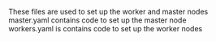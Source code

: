 These files are used to set up the worker and master nodes <br />
master.yaml contains code to set up the master node <br />
workers.yaml is contains code to set up the worker nodes <br />
